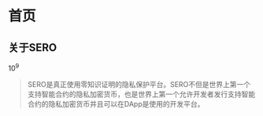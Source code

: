 # 首页

## 关于SERO

$10^9$


> SERO是真正使用零知识证明的隐私保护平台。SERO不但是世界上第一个支持智能合约的隐私加密货币，也是世界上第一个允许开发者发行支持智能合约的隐私加密货币并且可以在DApp是使用的开发平台。
